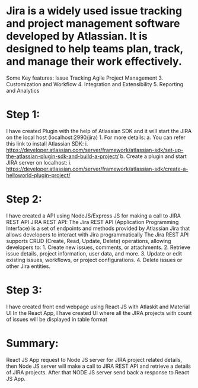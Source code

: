 # Jira is a widely used issue tracking and project management software developed by Atlassian. It is designed to help teams plan, track, and manage their work effectively. 
 Some Key features:
 Issue Tracking
 Agile Project Management
3. Customization and Workflow
	4. Integration and Extensibility
	5. Reporting and Analytics

# Step 1:
I have created Plugin with the help of Atlassian SDK and it will start the JIRA on the local host (localhost:2990/jira)
	1. For more details: 
		a. You can refer this link to install Atlassian SDK:
			i. https://developer.atlassian.com/server/framework/atlassian-sdk/set-up-the-atlassian-plugin-sdk-and-build-a-project/
		b. Create a plugin and start JIRA server on localhost:
			i. https://developer.atlassian.com/server/framework/atlassian-sdk/create-a-helloworld-plugin-project/

# Step 2:
I have created a API using NodeJS/Express JS for making a call to JIRA REST API 
JIRA REST API: The Jira REST API (Application Programming Interface) is a set of endpoints and methods provided by Atlassian Jira that allows developers to interact with Jira programmatically
The Jira REST API supports CRUD (Create, Read, Update, Delete) operations, allowing developers to:
	1. Create new issues, comments, or attachments.
	2. Retrieve issue details, project information, user data, and more.
	3. Update or edit existing issues, workflows, or project configurations.
	4. Delete issues or other Jira entities.

# Step 3:
I have created front end webpage using React JS with Atlaskit and Material UI
In the React App, I have created UI where all the JIRA projects with count of issues will be displayed in table format

# Summary:
React JS App request to Node JS server for JIRA project related details, then Node JS server will make a call to JIRA REST API and retrieve a details of JIRA projects. After that NODE JS server send back a response to React JS App. 

